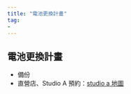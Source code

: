 ```yaml
---
title: "電池更換計畫"
tag: 
- 
---
```


##  電池更換計畫
- 備份
- 直營店、Studio A 預約：[studio a 地圖](https://www.studioa.com.tw/pages/location-tp)